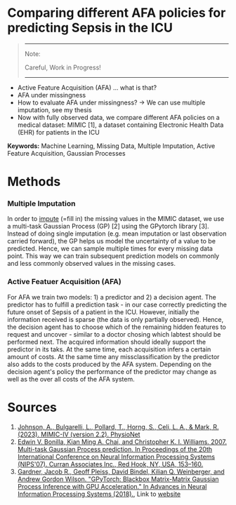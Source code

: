 # Comparing different AFA policies for predicting Sepsis in the ICU



   
> ---------------------------------------------
> Note:  
>   
> Careful, Work in Progress!
>
> ---------------------------------------------


  
- Active Feature Acquisition (AFA) ... what is that?  
- AFA under missingness
- How to evaluate AFA under missingness? -> We can use multiple imputation, see my thesis
- Now with fully observed data, we compare different AFA policies on a medical dataset: MIMIC [1], a dataset containing Electronic Health Data (EHR) for patients in the ICU

**Keywords:** Machine Learning, Missing Data, Multiple Imputation, Active Feature Acquisition, Gaussian Processes

# Methods

### Multiple Imputation

In order to [impute](https://en.wikipedia.org/wiki/Imputation_(statistics)) (=fill in) the missing values in the MIMIC dataset, we use a multi-task Gaussian Process (GP) [2] using the GPytorch library [3]. 
Instead of doing single imputation (e.g. mean imputation or last observation carried forward), the GP helps us model the uncertainty of a value to be predicted. Hence, we can sample multiple times for every missing data point. This way we can train subsequent prediction models on commonly and less commonly observed values in the missing cases.

### Active Featuer Acquisition (AFA)

For AFA we train two models: 1) a predictor and 2) a decision agent. 
The predictor has to fulfill a prediction task - in our case correctly predicting the future onset of Sepsis of a patient in the ICU.
However, initially the information received is sparse (the data is only partially observed). Hence, the decision agent has to choose which of the remaining hidden features to request and uncover - similar to a doctor chosing which labtest should be performed next.
The acquired information should ideally support the predictor in its taks. At the same time, each acquisition infers a certain amount of costs. At the same time any missclassification by the predictor also adds to the costs produced by the AFA system.
Depending on the decision agent's policy the performance of the predictor may change as well as the over all costs of the AFA system.





# Sources
1. [Johnson, A., Bulgarelli, L., Pollard, T., Horng, S., Celi, L. A., & Mark, R. (2023). MIMIC-IV (version 2.2). PhysioNet](https://doi.org/10.13026/6mm1-ek67)
2. [Edwin V. Bonilla, Kian Ming A. Chai, and Christopher K. I. Williams. 2007. Multi-task Gaussian Process prediction. In Proceedings of the 20th International Conference on Neural Information Processing Systems (NIPS'07). Curran Associates Inc., Red Hook, NY, USA, 153–160.](https://dl.acm.org/doi/abs/10.5555/2981562.2981582)
3. [Gardner, Jacob R., Geoff Pleiss, David Bindel, Kilian Q. Weinberger, and Andrew Gordon Wilson. "GPyTorch: Blackbox Matrix-Matrix Gaussian Process Inference with GPU Acceleration." In Advances in Neural Information Processing Systems (2018).](https://arxiv.org/abs/1809.11165), Link to [website](https://gpytorch.ai/)
